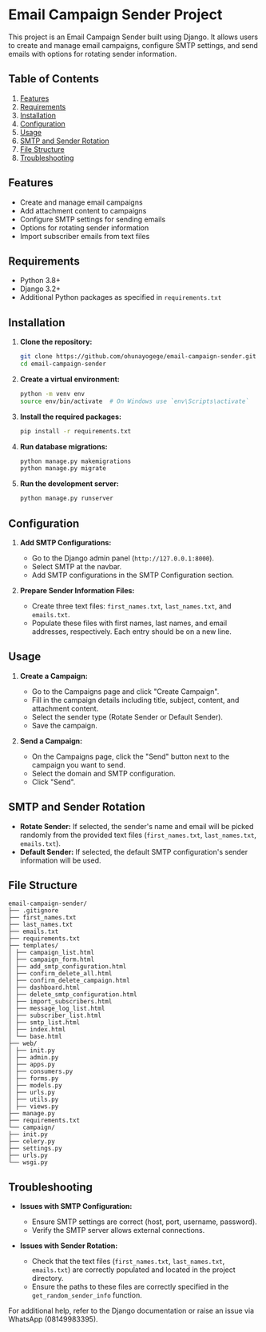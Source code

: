 # Email Campaign Sender Project

This project is an Email Campaign Sender built using Django. It allows users to create and manage email campaigns, configure SMTP settings, and send emails with options for rotating sender information.

## Table of Contents
1. [Features](#features)
2. [Requirements](#requirements)
3. [Installation](#installation)
4. [Configuration](#configuration)
5. [Usage](#usage)
6. [SMTP and Sender Rotation](#smtp-and-sender-rotation)
7. [File Structure](#file-structure)
8. [Troubleshooting](#troubleshooting)

## Features
- Create and manage email campaigns
- Add attachment content to campaigns
- Configure SMTP settings for sending emails
- Options for rotating sender information
- Import subscriber emails from text files

## Requirements
- Python 3.8+
- Django 3.2+
- Additional Python packages as specified in `requirements.txt`

## Installation

1. **Clone the repository:**
    ```bash
    git clone https://github.com/ohunayogege/email-campaign-sender.git
    cd email-campaign-sender
    ```

2. **Create a virtual environment:**
    ```bash
    python -m venv env
    source env/bin/activate  # On Windows use `env\Scripts\activate`
    ```

3. **Install the required packages:**
    ```bash
    pip install -r requirements.txt
    ```

4. **Run database migrations:**
    ```bash
    python manage.py makemigrations
    python manage.py migrate
    ```

5. **Run the development server:**
    ```bash
    python manage.py runserver
    ```

## Configuration

1. **Add SMTP Configurations:**
   - Go to the Django admin panel (`http://127.0.0.1:8000`).
   - Select SMTP at the navbar.
   - Add SMTP configurations in the SMTP Configuration section.

2. **Prepare Sender Information Files:**
   - Create three text files: `first_names.txt`, `last_names.txt`, and `emails.txt`.
   - Populate these files with first names, last names, and email addresses, respectively. Each entry should be on a new line.

## Usage

1. **Create a Campaign:**
   - Go to the Campaigns page and click "Create Campaign".
   - Fill in the campaign details including title, subject, content, and attachment content.
   - Select the sender type (Rotate Sender or Default Sender).
   - Save the campaign.

2. **Send a Campaign:**
   - On the Campaigns page, click the "Send" button next to the campaign you want to send.
   - Select the domain and SMTP configuration.
   - Click "Send".

## SMTP and Sender Rotation

- **Rotate Sender:** If selected, the sender's name and email will be picked randomly from the provided text files (`first_names.txt`, `last_names.txt`, `emails.txt`).
- **Default Sender:** If selected, the default SMTP configuration's sender information will be used.

## File Structure

```
email-campaign-sender/
├── .gitignore
├── first_names.txt
├── last_names.txt
├── emails.txt
├── requirements.txt
├── templates/
│ ├── campaign_list.html
│ ├── campaign_form.html
│ ├── add_smtp_configuration.html
│ ├── confirm_delete_all.html
│ ├── confirm_delete_campaign.html
│ ├── dashboard.html
│ ├── delete_smtp_configuration.html
│ ├── import_subscribers.html
│ ├── message_log_list.html
│ ├── subscriber_list.html
│ ├── smtp_list.html
│ ├── index.html
│ └── base.html
├── web/
│ ├── init.py
│ ├── admin.py
│ ├── apps.py
│ ├── consumers.py
│ ├── forms.py
│ ├── models.py
│ ├── urls.py
│ ├── utils.py
│ ├── views.py
├── manage.py
├── requirements.txt
└── campaign/
├── init.py
├── celery.py
├── settings.py
├── urls.py
└── wsgi.py
```


## Troubleshooting

- **Issues with SMTP Configuration:**
  - Ensure SMTP settings are correct (host, port, username, password).
  - Verify the SMTP server allows external connections.

- **Issues with Sender Rotation:**
  - Check that the text files (`first_names.txt`, `last_names.txt`, `emails.txt`) are correctly populated and located in the project directory.
  - Ensure the paths to these files are correctly specified in the `get_random_sender_info` function.

For additional help, refer to the Django documentation or raise an issue via WhatsApp (08149983395).
